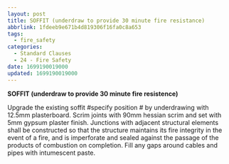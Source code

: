 ```yaml
---
layout: post
title: SOFFIT (underdraw to provide 30 minute fire resistance)
abbrlink: 1fdeeb9e671b4d819306f16fa0c8a653
tags:
  - fire_safety
categories:
  - Standard Clauses
  - 24 - Fire Safety
date: 1699190019000
updated: 1699190019000
---
```


**SOFFIT (underdraw to provide 30 minute fire resistence)**

Upgrade the existing soffit #specify position # by underdrawing with 12.5mm plasterboard. Scrim joints with 90mm hessian scrim and set with 5mm gypsum plaster finish. Junctions with adjacent structural elements shall be constructed so that the structure maintains its fire integrity in the event of a fire, and is imperforate and sealed against the passage of the products of combustion on completion. Fill any gaps around cables and pipes with intumescent paste.
